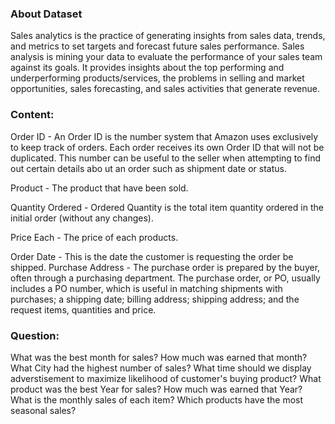 ### About Dataset
Sales analytics is the practice of generating insights from sales data, trends, and metrics to set targets and forecast future sales performance. Sales analysis is mining your data to evaluate the performance of your sales team against its goals. It provides insights about the top performing and underperforming products/services, the problems in selling and market opportunities, sales forecasting, and sales activities that generate revenue.

### Content:

Order ID - An Order ID is the number system that Amazon uses exclusively to keep track of orders. Each order receives its own Order ID that will not be duplicated. This number can be useful to the seller when attempting to find out certain details abo ut an order such as shipment date or status.<space><space>

Product - The product that have been sold.<space><space>

Quantity Ordered - Ordered Quantity is the total item quantity ordered in the initial order (without any changes).<space><space>

Price Each - The price of each products.<space><space>

Order Date - This is the date the customer is requesting the order be shipped.<space><space>
Purchase Address - The purchase order is prepared by the buyer, often through a purchasing department.<space><space>
The purchase order, or PO, usually includes a PO number, which is useful in matching shipments with purchases; a shipping date; billing address; shipping address; and the request items, quantities and price.

### Question:

What was the best month for sales? How much was earned that month?<space><space>
What City had the highest number of sales?<space><space>
What time should we display adverstisement to maximize likelihood of customer's buying product?<space><space>
What product was the best Year for sales? How much was earned that Year?<space><space>
What is the monthly sales of each item? Which products have the most seasonal sales?<space><space>